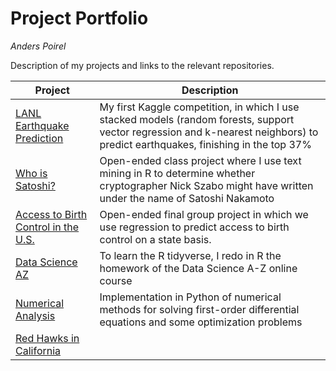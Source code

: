 # Project Portfolio
*Anders Poirel*

Description of my projects and links to the relevant repositories.

| Project | Description |
| --- | --- |
| [LANL Earthquake Prediction](https://github.com/datascienceslugs/dss-earthquakes) | My first Kaggle competition, in which I use stacked models (random forests, support vector regression and k-nearest neighbors) to predict earthquakes, finishing in the top 37% |
| [Who is Satoshi?](https://github.com/Jswig/Computational-Futurology/blob/master/Who_Is_Satoshi/CRWN88_HW3.pdf) | Open-ended class project where I use text mining in R to determine whether cryptographer Nick Szabo might have written under the name of Satoshi Nakamoto |
| [Access to Birth Control in the U.S.](https://drive.google.com/open?id=1DtbDNyi160zuXgVyBocp7d1TX9Zl3crS) | Open-ended final group project in which we use regression to predict access to birth control on a state basis. 
| [Data Science AZ](https://github.com/Jswig/DataScienceAZ/blob/master/SimpleLinearRegression/salary_slr.md) | To learn the R tidyverse, I redo in R the  homework of the Data Science A-Z online course |
| [Numerical Analysis](https://github.com/Jswig/numerical-diffeqs/blob/master/Solutions.ipynb)| Implementation in Python of numerical methods for solving first-order differential equations and some optimization problems |
|[Red Hawks in California]() | |


